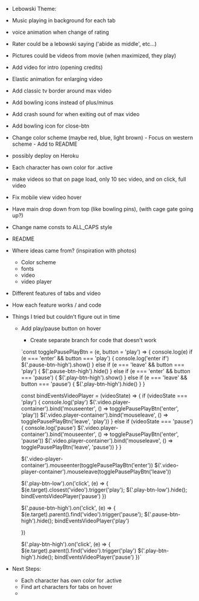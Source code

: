 - Lebowski Theme:
 - Music playing in background for each tab
 - voice animation when change of rating
 - Rater could be a lebowski saying ('abide as middle', etc...)
 - Pictures could be videos from movie (when maximized, they play)
 - Add video for intro (opening credits)
 - Elastic animation for enlarging video
 - Add classic tv border around max video
 - Add bowling icons instead of plus/minus
 - Add crash sound for when exiting out of max video
 - Add bowling icon for close-btn
 - Change color scheme (maybe red, blue, light brown) - Focus on western scheme - Add to README
 - possibly deploy on Heroku
 - Each character has own color for .active
 - make videos so that on page load, only 10 sec video, and on click, full video
 - Fix mobile view video hover
 - Have main drop down from top (like bowling pins), (with cage gate going up?)
 - Change name consts to ALL_CAPS style
 - README
  - Where ideas came from? (inspiration with photos)
    - Color scheme
    - fonts
    - video
    - video player
  - Different features of tabs and video
  - How each feature works / and code
  - Things I tried but couldn't figure out in time
    - Add play/pause button on hover
      - Create separate branch for code that doesn't work
      
      `const togglePausePlayBtn = (e, button = 'play') => {
        console.log(e)
        if (e === 'enter' && button === 'play') {
          console.log('enter if')
          $('.pause-btn-high').show()
        } else if (e === 'leave' && button === 'play') {
          $('.pause-btn-high').hide()
        } else  if (e === 'enter' && button === 'pause') {
          $('.play-btn-high').show()
        } else  if (e === 'leave' && button === 'pause') {
          $('.play-btn-high').hide()
        }
      }

      const bindEventsVideoPlayer = (videoState) => {
        if (videoState === 'play') {
          console.log('play')
          $('.video.player-container').bind('mouseenter', () => togglePausePlayBtn('enter', 'play'))
          $('.video.player-container').bind('mouseleave', () => togglePausePlayBtn('leave', 'play'))
        } else if (videoState === 'pause') {
          console.log('pause')
          $('.video.player-container').bind('mouseenter', () => togglePausePlayBtn('enter', 'pause'))
          $('.video.player-container').bind('mouseleave', () => togglePausePlayBtn('leave', 'pause'))
        }
      }

      $('.video-player-container').mouseenter(togglePausePlayBtn('enter'))
      $('.video-player-container').mouseleave(togglePausePlayBtn('leave'))

      $('.play-btn-low').on('click', (e) => {
        $(e.target).closest('video').trigger('play');
        $('.play-btn-low').hide();
        bindEventsVideoPlayer('pause')
      })

      $('.pause-btn-high').on('click', (e) => {
        $(e.target).parent().find('video').trigger('pause');
        $('.pause-btn-high').hide();
        bindEventsVideoPlayer('play')

      })

      $('.play-btn-high').on('click', (e) => {
        $(e.target).parent().find('video').trigger('play')
        $('.play-btn-high').hide();
        bindEventsVideoPlayer('pause')
      })`

  - Next Steps:
    - Each character has own color for .active
    - Find art characters for tabs on hover
    -

